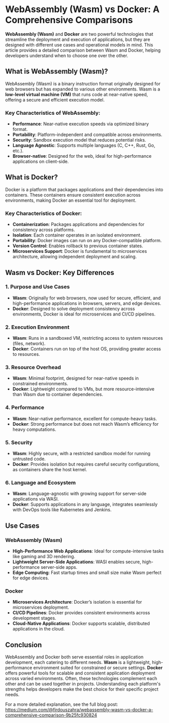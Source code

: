 # WebAssembly (Wasm) vs Docker: A Comprehensive Comparisons

**WebAssembly (Wasm)** and **Docker** are two powerful technologies that streamline the deployment and execution of applications, but they are designed with different use cases and operational models in mind. This article provides a detailed comparison between Wasm and Docker, helping developers understand when to choose one over the other.

## What is WebAssembly (Wasm)?

WebAssembly (Wasm) is a binary instruction format originally designed for web browsers but has expanded to various other environments. Wasm is a **low-level virtual machine (VM)** that runs code at near-native speed, offering a secure and efficient execution model.

### Key Characteristics of WebAssembly:

- **Performance**: Near-native execution speeds via optimized binary format.
- **Portability**: Platform-independent and compatible across environments.
- **Security**: Sandbox execution model that reduces potential risks.
- **Language Agnostic**: Supports multiple languages (C, C++, Rust, Go, etc.).
- **Browser-native**: Designed for the web, ideal for high-performance applications on client-side.

## What is Docker?

Docker is a platform that packages applications and their dependencies into containers. These containers ensure consistent execution across environments, making Docker an essential tool for deployment.

### Key Characteristics of Docker:

- **Containerization**: Packages applications and dependencies for consistency across platforms.
- **Isolation**: Each container operates in an isolated environment.
- **Portability**: Docker images can run on any Docker-compatible platform.
- **Version Control**: Enables rollback to previous container states.
- **Microservices Support**: Docker is fundamental to microservices architecture, allowing independent deployment and scaling.

## Wasm vs Docker: Key Differences

### 1. Purpose and Use Cases
- **Wasm**: Originally for web browsers, now used for secure, efficient, and high-performance applications in browsers, servers, and edge devices.
- **Docker**: Designed to solve deployment consistency across environments, Docker is ideal for microservices and CI/CD pipelines.

### 2. Execution Environment
- **Wasm**: Runs in a sandboxed VM, restricting access to system resources (files, network).
- **Docker**: Containers run on top of the host OS, providing greater access to resources.

### 3. Resource Overhead
- **Wasm**: Minimal footprint, designed for near-native speeds in constrained environments.
- **Docker**: Lightweight compared to VMs, but more resource-intensive than Wasm due to container dependencies.

### 4. Performance
- **Wasm**: Near-native performance, excellent for compute-heavy tasks.
- **Docker**: Strong performance but does not reach Wasm’s efficiency for heavy computations.

### 5. Security
- **Wasm**: Highly secure, with a restricted sandbox model for running untrusted code.
- **Docker**: Provides isolation but requires careful security configurations, as containers share the host kernel.

### 6. Language and Ecosystem
- **Wasm**: Language-agnostic with growing support for server-side applications via WASI.
- **Docker**: Supports applications in any language, integrates seamlessly with DevOps tools like Kubernetes and Jenkins.

## Use Cases

### WebAssembly (Wasm)
- **High-Performance Web Applications**: Ideal for compute-intensive tasks like gaming and 3D rendering.
- **Lightweight Server-Side Applications**: WASI enables secure, high-performance server-side apps.
- **Edge Computing**: Fast startup times and small size make Wasm perfect for edge devices.

### Docker
- **Microservices Architecture**: Docker’s isolation is essential for microservices deployment.
- **CI/CD Pipelines**: Docker provides consistent environments across development stages.
- **Cloud-Native Applications**: Docker supports scalable, distributed applications in the cloud.

## Conclusion

WebAssembly and Docker both serve essential roles in application development, each catering to different needs. **Wasm** is a lightweight, high-performance environment suited for constrained or secure settings. **Docker** offers powerful tools for scalable and consistent application deployment across varied environments. Often, these technologies complement each other and can be used together in projects. Understanding each platform's strengths helps developers make the best choice for their specific project needs.

For a more detailed explanation, see the full blog post: https://medium.com/@firdouszahra/webassembly-wasm-vs-docker-a-comprehensive-comparison-9b25fc930824

